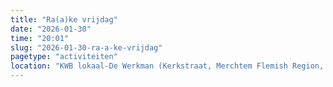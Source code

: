 ```yaml
---
title: "Ra(a)ke vrijdag"
date: "2026-01-30"
time: "20:01"
slug: "2026-01-30-ra-a-ke-vrijdag"
pagetype: "activiteiten"
location: "KWB lokaal-De Werkman (Kerkstraat, Merchtem Flemish Region, Belgium)"
---
```




